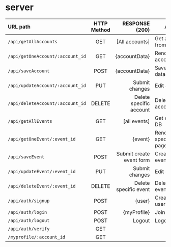 # server

|  URL path  |  HTTP Method  |  RESPONSE (200)| ACTION   |
| :--------- |:-------------:| -------------: |----------|
`/api/getAllAccounts` | GET | [All accounts] |Get all accounts from DB
`/api/getOneAccount/:account_id`|GET|{accountData}|Render specific account(details)
`/api/saveAccount`|POST|{accountData}|Save account data 
`/api/updateAccount/:account_id`|PUT|Submit changes|Edit account
`/api/deleteAccount/:account_id`|DELETE|Delete specific account|Delete specific account
`/api/getAllEvents`|GET| [all events]|Get events from DB
`/api/getOneEvent/:event_id`|GET|{event}|Render details specific event page
`/api/saveEvent`|POST|Submit create event form|Create new event
`/api/updateEvent/:event_id`|PUT|Submit changes|Edit event
`/api/deleteEvent/:event_id`|DELETE|Delete specific event|Delete specific event
`/api/auth/signup`|POST|{user}|Create a new user
`/api/auth/login`|POST|{myProfile}|Join in session
`/api/auth/logout`|POST|Logout|Logout
`/api/auth/verify`|GET|
`/myprofile/:account_id`|GET|